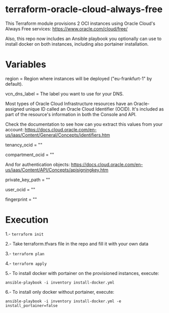 terraform-oracle-cloud-always-free
==================================

This Terraform module provisions 2 OCI instances using Oracle Cloud's Always Free services: https://www.oracle.com/cloud/free/

Also, this repo now includes an Ansible playbook you optionally can use to install docker on both instances, including also portainer installation.

Variables
=========

region = Region where instances will be deployed ("eu-frankfurt-1" by default).

vcn_dns_label = The label you want to use for your DNS.

Most types of Oracle Cloud Infrastructure resources have an Oracle-assigned unique ID called an Oracle Cloud Identifier (OCID). It's included as part of the resource's information in both the Console and API.

Check the documentation to see how can you extract this values from your account: https://docs.cloud.oracle.com/en-us/iaas/Content/General/Concepts/identifiers.htm

tenancy_ocid = ""

compartment_ocid = ""

And for authentication objects: https://docs.cloud.oracle.com/en-us/iaas/Content/API/Concepts/apisigningkey.htm

private_key_path = ""

user_ocid = ""

fingerprint = ""

Execution
=========

1.- ```terraform init```

2.- Take terraform.tfvars file in the repo and fill it with your own data

3.- ```terraform plan```

4.- ```terraform apply```

5.- To install docker with portainer on the provisioned instances, execute:

```
ansible-playbook -i inventory install-docker.yml
```

6.- To install only docker without portainer, execute:

```
ansible-playbook -i inventory install-docker.yml -e install_portainer=false
```